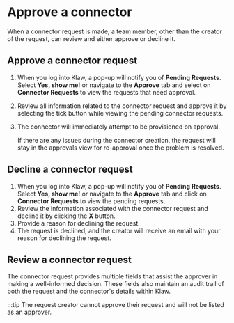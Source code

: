 # Approve a connector

When a connector request is made, a team member, other than the creator
of the request, can review and either approve or decline it.

## Approve a connector request

1. When you log into Klaw, a pop-up will notify you of **Pending
   Requests**. Select **Yes, show me!** or navigate to the **Approve**
   tab and select on **Connector Requests** to view the requests that
   need approval.
2. Review all information related to the connector request and approve
   it by selecting the tick button while viewing the pending connector
   requests.

3. The connector will immediately attempt to be provisioned on
   approval.

   If there are any issues during the connector creation, the request will stay in the approvals view for re-approval once the problem is resolved.

## Decline a connector request

1. When you log into Klaw, a pop-up will notify you of **Pending
   Requests**. Select **Yes, show me!** or navigate to the **Approve**
   tab and click on **Connector Requests** to view the pending
   requests.
2. Review the information associated with the connector request and
   decline it by clicking the **X** button.
3. Provide a reason for declining the request.
4. The request is declined, and the creator will receive an email with
   your reason for declining the request.

## Review a connector request

The connector request provides multiple fields that assist the approver in making a well-informed decision. These fields also maintain an audit trail of both the request and the connector's details within Klaw.

:::tip
The request creator cannot approve their request and will not be listed as an approver.
